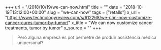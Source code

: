 +++
url = "/2018/10/19/we-can-now.html"
title = ""
date = "2018-10-19T13:12:00+00:00"
slug = "we-can-now"
tags = ["retalls"]
x_url = "https://www.technologyreview.com/s/612268/we-can-now-customize-cancer-cures-tumor-by-tumor/"
x_title = "We can now customize cancer treatments, tumor by tumor"
x_source = ""
+++


> Però alguna empresa es pot permetre de produir assistència mèdica unipersonal?
